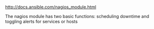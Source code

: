 http://docs.ansible.com/nagios_module.html

The nagios module has two basic functions: scheduling downtime and toggling alerts for services or hosts
